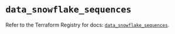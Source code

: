 # `data_snowflake_sequences`

Refer to the Terraform Registry for docs: [`data_snowflake_sequences`](https://registry.terraform.io/providers/snowflakedb/snowflake/2.7.0/docs/data-sources/sequences).
